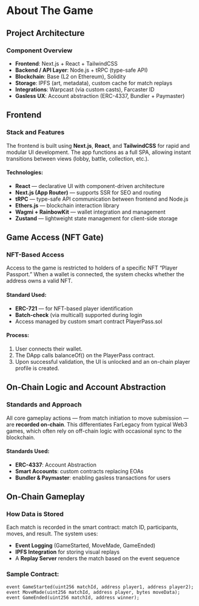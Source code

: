 # About The Game

## Project Architecture

### Component Overview

* **Frontend**: Next.js + React + TailwindCSS
* **Backend / API Layer**: Node.js + tRPC (type-safe API)
* **Blockchain**: Base (L2 on Ethereum), Solidity
* **Storage**: IPFS (art, metadata), custom cache for match replays
* **Integrations**: Warpcast (via custom casts), Farcaster ID
* **Gasless UX**: Account abstraction (ERC-4337, Bundler + Paymaster)

## Frontend

### Stack and Features

The frontend is built using **Next.js**, **React**, and **TailwindCSS** for rapid and modular UI development. The app functions as a full SPA, allowing instant transitions between views (lobby, battle, collection, etc.).

#### Technologies:

* **React** — declarative UI with component-driven architecture
* **Next.js (App Router)** — supports SSR for SEO and routing
* **tRPC** — type-safe API communication between frontend and Node.js
* **Ethers.js** — blockchain interaction library
* **Wagmi + RainbowKit** — wallet integration and management
* **Zustand** — lightweight state management for client-side storage

## Game Access (NFT Gate)

### NFT-Based Access

Access to the game is restricted to holders of a specific NFT “Player Passport.” When a wallet is connected, the system checks whether the address owns a valid NFT.

#### Standard Used:

* **ERC-721** — for NFT-based player identification
* **Batch-check** (via multicall) supported during login
* Access managed by custom smart contract PlayerPass.sol

#### Process:

1. User connects their wallet.
2. The DApp calls balanceOf() on the PlayerPass contract.
3. Upon successful validation, the UI is unlocked and an on-chain player profile is created.

## On-Chain Logic and Account Abstraction

### Standards and Approach

All core gameplay actions — from match initiation to move submission — are **recorded on-chain**. This differentiates FarLegacy from typical Web3 games, which often rely on off-chain logic with occasional sync to the blockchain.

#### Standards Used:

* **ERC-4337**: Account Abstraction
* **Smart Accounts**: custom contracts replacing EOAs
* **Bundler & Paymaster**: enabling gasless transactions for users

## On-Chain Gameplay

### **How Data is Stored**

Each match is recorded in the smart contract: match ID, participants, moves, and result. The system uses:

* **Event Logging** (GameStarted, MoveMade, GameEnded)
* **IPFS Integration** for storing visual replays
* A **Replay Server** renders the match based on the event sequence

### Sample Contract:&#x20;

```solidity
event GameStarted(uint256 matchId, address player1, address player2);
event MoveMade(uint256 matchId, address player, bytes moveData);
event GameEnded(uint256 matchId, address winner);
```
